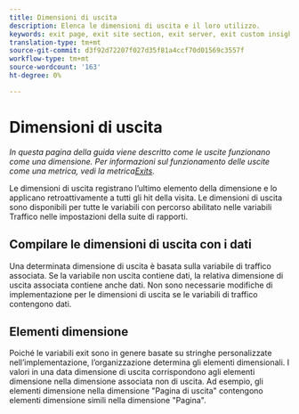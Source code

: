 ```yaml
---
title: Dimensioni di uscita
description: Elenca le dimensioni di uscita e il loro utilizzo.
keywords: exit page, exit site section, exit server, exit custom insight
translation-type: tm+mt
source-git-commit: d3f92d72207f027d35f81a4ccf70d01569c3557f
workflow-type: tm+mt
source-wordcount: '163'
ht-degree: 0%

---
```



# Dimensioni di uscita

*In questa pagina della guida viene descritto come le uscite funzionano come una dimensione. Per informazioni sul funzionamento delle uscite come una metrica, vedi la metrica[Exits](../metrics/exits.md).*

Le dimensioni di uscita registrano l’ultimo elemento della dimensione e lo applicano retroattivamente a tutti gli hit della visita. Le dimensioni di uscita sono disponibili per tutte le variabili con percorso abilitato nelle variabili [](/help/admin/admin/c-traffic-variables/traffic-var.md) Traffico nelle impostazioni della suite di rapporti.

## Compilare le dimensioni di uscita con i dati

Una determinata dimensione di uscita è basata sulla variabile di traffico associata. Se la variabile non uscita contiene dati, la relativa dimensione di uscita associata contiene anche dati. Non sono necessarie modifiche di implementazione per le dimensioni di uscita se le variabili di traffico contengono dati.

## Elementi dimensione

Poiché le variabili exit sono in genere basate su stringhe personalizzate nell’implementazione, l’organizzazione determina gli elementi dimensionali. I valori in una data dimensione di uscita corrispondono agli elementi dimensione nella dimensione associata non di uscita. Ad esempio, gli elementi dimensione nella dimensione &quot;Pagina di uscita&quot; contengono elementi dimensione simili nella dimensione &quot;Pagina&quot;.
